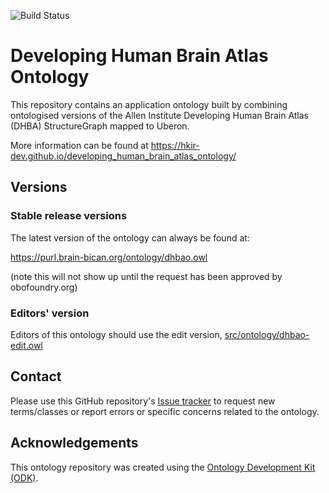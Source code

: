
![Build Status](https://github.com/hkir-dev/developing_human_brain_atlas_ontology/workflows/CI/badge.svg)
# Developing Human Brain Atlas Ontology

This repository contains an application ontology built by combining ontologised versions of the Allen Institute Developing Human Brain Atlas (DHBA) StructureGraph mapped to Uberon. 

More information can be found at https://hkir-dev.github.io/developing_human_brain_atlas_ontology/
## Versions

### Stable release versions

The latest version of the ontology can always be found at:

https://purl.brain-bican.org/ontology/dhbao.owl

(note this will not show up until the request has been approved by obofoundry.org)

### Editors' version

Editors of this ontology should use the edit version, [src/ontology/dhbao-edit.owl](src/ontology/dhbao-edit.owl)

## Contact

Please use this GitHub repository's [Issue tracker](https://github.com/hkir-dev/developing_human_brain_atlas_ontology/issues) to request new terms/classes or report errors or specific concerns related to the ontology.

## Acknowledgements

This ontology repository was created using the [Ontology Development Kit (ODK)](https://github.com/INCATools/ontology-development-kit).